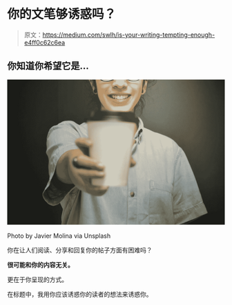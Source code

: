 # 你的文笔够诱惑吗？

> 原文：<https://medium.com/swlh/is-your-writing-tempting-enough-e4ff0c62c6ea>

## 你知道你希望它是…

![](img/a5a56643722187742b6a55f5a9e9025d.png)

Photo by Javier Molina via Unsplash

你在让人们阅读、分享和回复你的帖子方面有困难吗？

**很可能和你的内容无关。**

更在于你呈现的方式。

在标题中，我用你应该诱惑你的读者的想法来诱惑你。